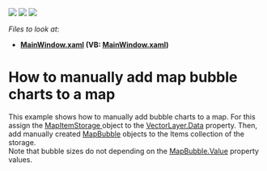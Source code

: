 <!-- default badges list -->
![](https://img.shields.io/endpoint?url=https://codecentral.devexpress.com/api/v1/VersionRange/128571661/14.2.5%2B)
[![](https://img.shields.io/badge/Open_in_DevExpress_Support_Center-FF7200?style=flat-square&logo=DevExpress&logoColor=white)](https://supportcenter.devexpress.com/ticket/details/T213500)
[![](https://img.shields.io/badge/📖_How_to_use_DevExpress_Examples-e9f6fc?style=flat-square)](https://docs.devexpress.com/GeneralInformation/403183)
<!-- default badges end -->
<!-- default file list -->
*Files to look at*:

* **[MainWindow.xaml](./CS/MapBubble/MainWindow.xaml) (VB: [MainWindow.xaml](./VB/MapBubble/MainWindow.xaml))**
<!-- default file list end -->
# How to manually add map bubble charts to a map


This example shows how to manually add bubble charts to a map. For this assign the <a href="https://documentation.devexpress.com/#WPF/clsDevExpressXpfMapMapItemStoragetopic">MapItemStorage </a>object to the <a href="https://documentation.devexpress.com/#WPF/DevExpressXpfMapVectorLayer_Datatopic">VectorLayer.Data</a> property. Then, add manually created <a href="https://documentation.devexpress.com/#WPF/clsDevExpressXpfMapMapBubbletopic">MapBubble</a> objects to the Items collection of the storage.<br />Note that bubble sizes do not depending on the <a href="https://documentation.devexpress.com/#WPF/DevExpressXpfMapMapBubble_Valuetopic">MapBubble.Value</a> property values.

<br/>



